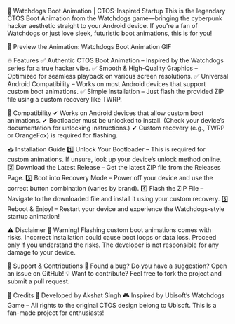 🚀 Watchdogs Boot Animation | CTOS-Inspired Startup
This is the legendary CTOS Boot Animation from the Watchdogs game—bringing the cyberpunk hacker aesthetic straight to your Android device. If you're a fan of Watchdogs or just love sleek, futuristic boot animations, this is for you!

🔗 Preview the Animation: Watchdogs Boot Animation GIF

🔥 Features
✅ Authentic CTOS Boot Animation – Inspired by the Watchdogs series for a true hacker vibe.
✅ Smooth & High-Quality Graphics – Optimized for seamless playback on various screen resolutions.
✅ Universal Android Compatibility – Works on most Android devices that support custom boot animations.
✅ Simple Installation – Just flash the provided ZIP file using a custom recovery like TWRP.

📌 Compatibility
✔ Works on Android devices that allow custom boot animations.
✔ Bootloader must be unlocked to install. (Check your device’s documentation for unlocking instructions.)
✔ Custom recovery (e.g., TWRP or OrangeFox) is required for flashing.

📥 Installation Guide
1️⃣ Unlock Your Bootloader – This is required for custom animations. If unsure, look up your device’s unlock method online.
2️⃣ Download the Latest Release – Get the latest ZIP file from the Releases Page.
3️⃣ Boot into Recovery Mode – Power off your device and use the correct button combination (varies by brand).
4️⃣ Flash the ZIP File – Navigate to the downloaded file and install it using your custom recovery.
5️⃣ Reboot & Enjoy! – Restart your device and experience the Watchdogs-style startup animation!

⚠️ Disclaimer
📢 Warning! Flashing custom boot animations comes with risks. Incorrect installation could cause boot loops or data loss. Proceed only if you understand the risks. The developer is not responsible for any damage to your device.

💬 Support & Contributions
🔧 Found a bug? Do you have a suggestion? Open an issue on GitHub!
💡 Want to contribute? Feel free to fork the project and submit a pull request.

👏 Credits
🎨 Developed by Akshat Singh
🎮 Inspired by Ubisoft’s Watchdogs Game – All rights to the original CTOS design belong to Ubisoft. This is a fan-made project for enthusiasts!
